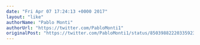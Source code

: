 ```yaml
---
date: "Fri Apr 07 17:24:13 +0000 2017"
layout: "like"
authorName: "Pablo Monti"
authorUrl: "https://twitter.com/PabloMonti1"
originalPost: "https://twitter.com/PabloMonti1/status/850398822203359236"
---
```

